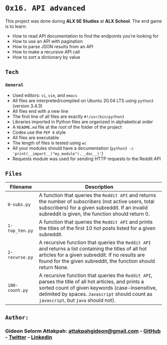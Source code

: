 # `0x16. API advanced`

This project was done during **ALX SE Studies** at **ALX School**. The end game is to learn:
* How to read API documentation to find the endpoints you’re looking for
* How to use an API with pagination
* How to parse JSON results from an API
* How to make a recursive API call
* How to sort a dictionary by value

## `Tech`
### `General`
* Used editors: `vi`, `vim`, and `emacs`
* All files are interpreted/compiled on Ubuntu 20.04 LTS using `python3` (version 3.4.3)
* All files end with a new line
* The first line of all files are exactly `#!/usr/bin/python3`
* Libraries imported in Python files are organized in alphabetical order
* A `README.md` file at the root of the folder of the project
* Codes use the `PEP 8` style
* All files are executable
* The length of files is tested using `wc`
* All your modules should have a documentation (`python3 -c 'print(__import__("my_module").__doc__)'`)
* Requests module was used for sending HTTP requests to the Reddit API

## `Files`

| Filename | Description |
| -------- | ----------- |
| `0-subs.py` | A function that queries the `Reddit API` and returns the number of subscribers (not active users, total subscribers) for a given subreddit. If an invalid subreddit is given, the function should return 0. |
| `1-top_ten.py` | A function that queries the `Reddit API` and prints the titles of the first 10 hot posts listed for a given subreddit. |
| `2-recurse.py` | A recursive function that queries the `Reddit API` and returns a list containing the titles of all hot articles for a given subreddit. If no results are found for the given subreddit, the function should return None. |
| `100-count.py` | A recursive function that queries the `Reddit API`, parses the title of all hot articles, and prints a sorted count of given keywords (case-insensitive, delimited by spaces. `Javascript` should count as `javascript`, but `java` should not). |

## `Author:`
### Gideon Selorm Attakpah: <attakpahgideon@gmail.com> - [GitHub](https://github.com/iamgideonchrist) - [Twitter](https://twitter.com/iamgideonchrist) - [Linkedin](https://www.linkedin.com/in/iamgideonchrist/)
